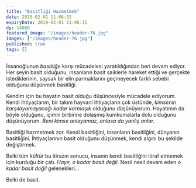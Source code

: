 ```yaml
---
title: "Basitliği Hazmetmek"
date: 2018-02-01 11:06:15
expiryDate: 2019-02-01 11:06:15
dp: 14080
featured_image: "/images/header-76.jpg"
images: ["/images/header-76.jpg"]
published: true
tags: []
---
```




İnsanoğlunun *basitliğe* karşı mücadelesi yaratıldığından beri devam ediyor. Her
şeyin basit olduğunu, insanların basit saiklerle hareket ettiği ve gerçekte
istediklerinin, saysak bir elin parmaklarını geçmeyecek farklı sebebi olduğunu
düşünmek basitliği. 

Kendim için bu hayatın basit olduğu düşüncesiyle mücadele ediyorum. Kendi
ihtiyaçlarım, bir takım hayvani ihtiyaçların çok üstünde, *kimsenin
karşılayamayacağı kadar karmaşık* olduğunu düşünüyorum. Hayatımın da böyle
olduğunu, içimin birbirine dolaşmış kumkumalarla dolu olduğunu düşünüyorum.
*Beni kimse anlayamaz, anlasa da yanlış anlar.*

Basitliği hazmetmek zor. Kendi basitliğini, insanların basitliğini, dünyanın
basitliğini. İhtiyaçlarının basit olduğunu düşünmek, kendi algını bu şekilde
değiştirmek. 

Belki tüm *kültür* bu itirazın sonucu, insanın kendi basitliğini itiraf etmemek
için kurduğu bir çatı. *Hayır, o kadar basit değil.* Nesil nesil devam eden *o
kadar basit değil* gelenekleri... 

Belki de basit. 

